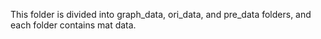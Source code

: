 This folder is divided into graph_data, ori_data, and pre_data folders, and each folder contains mat data.
